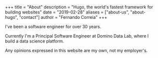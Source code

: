+++
title = "About"
description = "Hugo, the world's fastest framework for building websites"
date = "2019-02-28"
aliases = ["about-us", "about-hugo", "contact"]
author = "Fernando Correia"
+++

I've been a software engineer for over 30 years.

Currently I'm a Principal Software Engineer at Domino Data Lab, where I build a data science platform.

Any opinions expressed in this website are my own, not my employer's.
